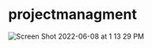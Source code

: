 # projectmanagment
 
![Screen Shot 2022-06-08 at 1 13 29 PM](https://user-images.githubusercontent.com/85137475/172677381-03bb44d0-e94f-4bcc-8e84-064d35d92689.png)
